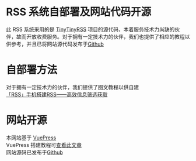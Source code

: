 # RSS 系统自部署及网站代码开源
此 RSS 系统采用的是 [TinyTinyRSS](https://tt-rss.org/) 项目的源代码，本着服务技术力尚缺的伙伴，故而开放收费服务。对于拥有一定技术力的伙伴，我们也提供了相应的教程以供参考，并且已将网站源代码发布于[Github](https://github.com/DC1024)

# 自部署方法
对于拥有一定技术力的伙伴，我们提供了图文教程以供自建  
[「RSS」手机搭建RSS——高效信息筛选获取](https://zhuanlan.zhihu.com/p/393200247)

# 网站开源
本网站基于 [VuePress](https://v2.vuepress.vuejs.org/)  
VuePress 搭建教程可[查看此文章](https://zhuanlan.zhihu.com/p/421470140)  
网站源码已发布于[Github](https://github.com/DC1024)